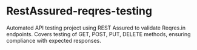 # RestAssured-reqres-testing
Automated API testing project using REST Assured to validate Reqres.in endpoints. Covers testing of GET, POST, PUT, DELETE methods, ensuring compliance with expected responses.
